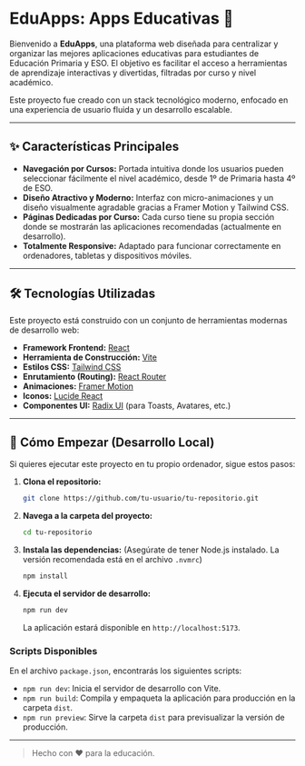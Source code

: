 # EduApps: Apps Educativas 🚀

Bienvenido a **EduApps**, una plataforma web diseñada para centralizar y organizar las mejores aplicaciones educativas para estudiantes de Educación Primaria y ESO. El objetivo es facilitar el acceso a herramientas de aprendizaje interactivas y divertidas, filtradas por curso y nivel académico.

Este proyecto fue creado con un stack tecnológico moderno, enfocado en una experiencia de usuario fluida y un desarrollo escalable.

-----

## ✨ Características Principales

  * **Navegación por Cursos:** Portada intuitiva donde los usuarios pueden seleccionar fácilmente el nivel académico, desde 1º de Primaria hasta 4º de ESO.
  * **Diseño Atractivo y Moderno:** Interfaz con micro-animaciones y un diseño visualmente agradable gracias a Framer Motion y Tailwind CSS.
  * **Páginas Dedicadas por Curso:** Cada curso tiene su propia sección donde se mostrarán las aplicaciones recomendadas (actualmente en desarrollo).
  * **Totalmente Responsive:** Adaptado para funcionar correctamente en ordenadores, tabletas y dispositivos móviles.

-----

## 🛠️ Tecnologías Utilizadas

Este proyecto está construido con un conjunto de herramientas modernas de desarrollo web:

  * **Framework Frontend:** [React](https://react.dev/)
  * **Herramienta de Construcción:** [Vite](https://vitejs.dev/)
  * **Estilos CSS:** [Tailwind CSS](https://tailwindcss.com/)
  * **Enrutamiento (Routing):** [React Router](https://reactrouter.com/)
  * **Animaciones:** [Framer Motion](https://www.framer.com/motion/)
  * **Iconos:** [Lucide React](https://lucide.dev/)
  * **Componentes UI:** [Radix UI](https://www.radix-ui.com/) (para Toasts, Avatares, etc.)

-----

## 🚀 Cómo Empezar (Desarrollo Local)

Si quieres ejecutar este proyecto en tu propio ordenador, sigue estos pasos:

1.  **Clona el repositorio:**

    ```bash
    git clone https://github.com/tu-usuario/tu-repositorio.git
    ```

2.  **Navega a la carpeta del proyecto:**

    ```bash
    cd tu-repositorio
    ```

3.  **Instala las dependencias:**
    (Asegúrate de tener Node.js instalado. La versión recomendada está en el archivo `.nvmrc`)

    ```bash
    npm install
    ```

4.  **Ejecuta el servidor de desarrollo:**

    ```bash
    npm run dev
    ```

    La aplicación estará disponible en `http://localhost:5173`.

### **Scripts Disponibles**

En el archivo `package.json`, encontrarás los siguientes scripts:

  * `npm run dev`: Inicia el servidor de desarrollo con Vite.
  * `npm run build`: Compila y empaqueta la aplicación para producción en la carpeta `dist`.
  * `npm run preview`: Sirve la carpeta `dist` para previsualizar la versión de producción.

-----

> Hecho con ❤️ para la educación.